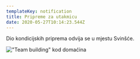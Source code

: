 ```yaml
---
templateKey: notification
title: Pripreme za utakmicu
date: 2020-05-27T10:14:23.544Z
---
```

Dio kondicijskih priprema odvija se u mjestu Svinšće.

![](/img/img-20181012-wa0005.jpg "\"Team building\" kod domaćina")